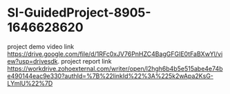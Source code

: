 # SI-GuidedProject-8905-1646628620
project demo video link https://drive.google.com/file/d/1RFc0xJV76PnHZC4BagGFGIE0tFaBXwYl/view?usp=drivesdk.
project report link https://workdrive.zohoexternal.com/writer/open/l2hgh6b4b5e515abe4e74be490144eac9e330?authId=%7B%22linkId%22%3A%225k2wApa2KsG-LYmlU%22%7D
